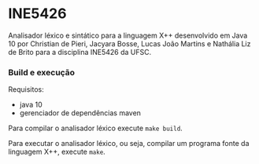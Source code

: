 # INE5426

Analisador léxico e sintático para a linguagem X++ desenvolvido em Java 10 por Christian de Pieri, Jacyara Bosse, Lucas João Martins e Nathália Liz de Brito para a disciplina INE5426 da UFSC.

### Build e execução ###

Requisitos:
- java 10
- gerenciador de dependências maven

Para compilar o analisador léxico execute `make build`.

Para executar o analisador léxico, ou seja, compilar um programa fonte da linguagem X++, execute `make`.
